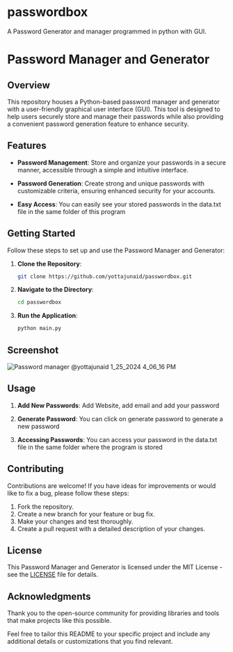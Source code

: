 # passwordbox
A Password Generator and manager programmed in python with GUI.

# Password Manager and Generator

## Overview

This repository houses a Python-based password manager and generator with a user-friendly graphical user interface (GUI). This tool is designed to help users securely store and manage their passwords while also providing a convenient password generation feature to enhance security.

## Features

- **Password Management**: Store and organize your passwords in a secure manner, accessible through a simple and intuitive interface.

- **Password Generation**: Create strong and unique passwords with customizable criteria, ensuring enhanced security for your accounts.

- **Easy Access**: You can easily see your stored passwords in the data.txt file in the same folder of this program

## Getting Started

Follow these steps to set up and use the Password Manager and Generator:

1. **Clone the Repository**:
   ```bash
   git clone https://github.com/yottajunaid/passwordbox.git
   ```

2. **Navigate to the Directory**:
   ```bash
   cd passwordbox
   ```

4. **Run the Application**:
   ```bash
   python main.py
   ```
## Screenshot

![Password manager @yottajunaid 1_25_2024 4_06_16 PM](https://github.com/yottajunaid/passwordbox/assets/114429773/d8da2445-3801-44ac-b5a0-80d46f3dca18)

## Usage

1. **Add New Passwords**: Add Website, add email and add your password

2. **Generate Password**: You can click on generate password to generate a new password

3. **Accessing Passwords**: You can access your password in the data.txt file in the same folder where the program is stored
   

## Contributing

Contributions are welcome! If you have ideas for improvements or would like to fix a bug, please follow these steps:

1. Fork the repository.
2. Create a new branch for your feature or bug fix.
3. Make your changes and test thoroughly.
4. Create a pull request with a detailed description of your changes.

## License

This Password Manager and Generator is licensed under the MIT License - see the [LICENSE](LICENSE) file for details.

## Acknowledgments

Thank you to the open-source community for providing libraries and tools that make projects like this possible.

Feel free to tailor this README to your specific project and include any additional details or customizations that you find relevant.
